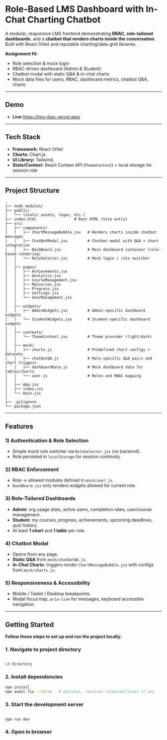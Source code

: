 # Role-Based LMS Dashboard with In-Chat Charting Chatbot

A modular, responsive LMS frontend demonstrating **RBAC**, **role-tailored dashboards**, and a **chatbot that renders charts inside the conversation**. Built with React (Vite) and reputable charting/data-grid libraries.

 **Assignment fit:**  
 - Role selection & mock login   
 - RBAC-driven dashboard (Admin & Student) 
 - Chatbot modal with static Q&A & in-chat charts 
 - Mock data files for users, RBAC, dashboard metrics, chatbot Q&A, charts  

---

## Demo
- **Live**:https://lms-rbac.vercel.app/  


---

## Tech Stack
- **Framework:** React (Vite)  
- **Charts:** Chart.js 
- **UI Library:** Tailwind,  
- **State/Context:** React Context API (`ThemeContext`) + local storage for session role  


---

## Project Structure
```plaintext
.
├── node_modules/
├── public/
│   └── (static assets, logos, etc.)
├── index.html                 # Root HTML (Vite entry)
├── src/
│   ├── components/
│   │   ├── ChartMessageBubble.jsx   # Renders charts inside chatbot messages
│   │   ├── ChatBotModal.jsx         # Chatbot modal with Q&A + chart integration
│   │   ├── DashBoard.jsx            # Main dashboard container (role-based rendering)
│   │   └── RoleSelector.jsx         # Mock login / role switcher
│   │
│   ├── pages/
│   │   ├── Achievements.jsx
│   │   ├── Analytics.jsx
│   │   ├── CourseManagement.jsx
│   │   ├── MyCourses.jsx
│   │   ├── Progress.jsx
│   │   ├── Settings.jsx
│   │   └── UserManagement.jsx
│   │
│   ├── widgets/
│   │   ├── AdminWidgets.jsx         # Admin-specific dashboard widgets
│   │   └── StudentWidgets.jsx       # Student-specific dashboard widgets
│   │
│   ├── contexts/
│   │   └── ThemeContext.jsx         # Theme provider (light/dark)
│   │
│   ├── mock/
│   │   ├── charts.js                # Predefined chart configs + datasets
│   │   ├── chatbotQA.js             # Role-specific Q&A pairs and chart triggers
│   │   ├── dashboardData.js         # Mock dashboard data for tables/charts
│   │   └── user.js                  # Roles and RBAC mapping
│   │
│   ├── App.jsx
│   ├── index.css
│   └── main.jsx
│
├── .gitignore
└── package.json
```
---

## Features
### 1) Authentication & Role Selection
- Simple mock role switcher via `RoleSelector.jsx` (no backend).  
- Role persisted in `localStorage` for session continuity.  

### 2) RBAC Enforcement
- Role → allowed modules defined in `mock/user.js`.  
- `DashBoard.jsx` only renders widgets allowed for current role.  

### 3) Role-Tailored Dashboards
- **Admin**: org usage stats, active users, completion rates, user/course management.  
- **Student**: my courses, progress, achievements, upcoming deadlines, quiz history.  
- At least **1 chart** and **1 table** per role.  

### 4) Chatbot Modal
- Opens from any page.  
- **Static Q&A** from `mock/chatbotQA.js`.  
- **In-Chat Charts**: triggers render `ChartMessageBubble.jsx` with configs from `mock/charts.js`.  

### 5) Responsiveness & Accessibility
- Mobile / Tablet / Desktop breakpoints.  
- Modal focus trap, `aria-live` for messages, keyboard accessible navigation.  

---

## Getting Started


**Follow these steps to set up and run the project locally:**

### 1. Navigate to project directory
```bash

cd directory
```
### 2. Install dependencies
```bash
npm install
npm audit fix --force   # optional, resolves vulnerabilities if any
```
### 3. Start the development server
```bash

npm run dev
```
### 4. Open in browser




